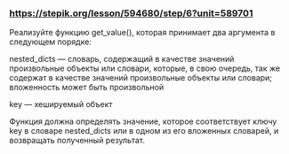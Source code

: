### https://stepik.org/lesson/594680/step/6?unit=589701

Реализуйте функцию get_value(), которая принимает два аргумента в следующем порядке:


nested_dicts — словарь, содержащий в качестве значений произвольные объекты или словари, которые, в свою очередь, так же содержат в качестве значений произвольные объекты или словари; вложенность может быть произвольной

key — хешируемый объект


Функция должна определять значение, которое соответствует ключу key в словаре nested_dicts или в одном из его вложенных словарей, и возвращать полученный результат.
